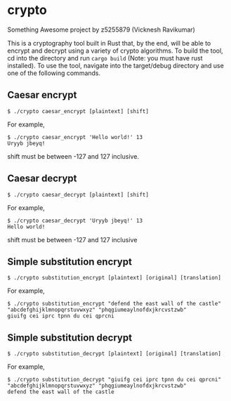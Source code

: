 # crypto
Something Awesome project by z5255879 (Vicknesh Ravikumar)

This is a cryptography tool built in Rust that, by the end, will be able to encrypt and decrypt using a variety of crypto algorithms. To build the tool, cd into the directory and run `cargo build` (Note: you must have rust installed). To use the tool, navigate into the target/debug directory and use one of the following commands.

## Caesar encrypt
```
$ ./crypto caesar_encrypt [plaintext] [shift]
```
For example,
```
$ ./crypto caesar_encrypt 'Hello world!' 13
Uryyb jbeyq!
```
shift must be between -127 and 127 inclusive.

## Caesar decrypt
```
$ ./crypto caesar_decrypt [plaintext] [shift]
```
For example,
```
$ ./crypto caesar_decrypt 'Uryyb jbeyq!' 13
Hello world!
```
shift must be between -127 and 127 inclusive

## Simple substitution encrypt
```
$ ./crypto substitution_encrypt [plaintext] [original] [translation]
```
For example,
```
$ ./crypto substitution_encrypt "defend the east wall of the castle" "abcdefghijklmnopqrstuvwxyz" "phqgiumeaylnofdxjkrcvstzwb"
giuifg cei iprc tpnn du cei qprcni
```

## Simple substitution decrypt
```
$ ./crypto substitution_decrypt [plaintext] [original] [translation]
```
For example,
```
$ ./crypto substitution_decrypt "giuifg cei iprc tpnn du cei qprcni" "abcdefghijklmnopqrstuvwxyz" "phqgiumeaylnofdxjkrcvstzwb"
defend the east wall of the castle
```
